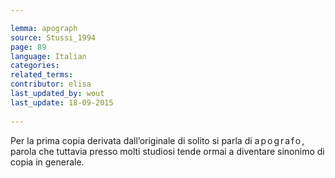 ```yaml
---

lemma: apograph
source: Stussi_1994
page: 89 
language: Italian
categories: 
related_terms: 
contributor: elisa
last_updated_by: wout
last_update: 18-09-2015
        
---
```


Per la prima copia derivata dall’originale di solito si parla di <span style="letter-spacing:2px">apografo</span>, parola che tuttavia presso molti studiosi tende ormai a diventare sinonimo di copia in generale.
                        

